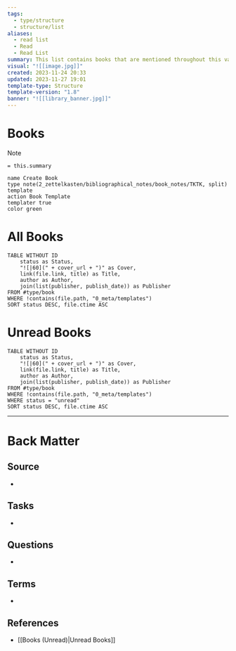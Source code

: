 ```yaml
---
tags:
  - type/structure
  - structure/list
aliases:
  - read list
  - Read
  - Read List
summary: This list contains books that are mentioned throughout this vault or used as a source for other notes.
visual: "![[image.jpg]]"
created: 2023-11-24 20:33
updated: 2023-11-27 19:01
template-type: Structure
template-version: "1.8"
banner: "![[library_banner.jpg]]"
---
```


# Books
>[!Note]
>`= this.summary`

```button
name Create Book
type note(2_zettelkasten/bibliographical_notes/book_notes/TKTK, split) template
action Book Template
templater true
color green
```

# All Books

<!-- Main STRUCTURE of my content -->
```dataview
TABLE WITHOUT ID
	status as Status,
	"![|60](" + cover_url + ")" as Cover,
	link(file.link, title) as Title,
	author as Author,
	join(list(publisher, publish_date)) as Publisher
FROM #type/book 
WHERE !contains(file.path, "0_meta/templates")
SORT status DESC, file.ctime ASC
```

# Unread Books

```dataview
TABLE WITHOUT ID
	status as Status,
	"![|60](" + cover_url + ")" as Cover,
	link(file.link, title) as Title,
	author as Author,
	join(list(publisher, publish_date)) as Publisher
FROM #type/book 
WHERE !contains(file.path, "0_meta/templates")
WHERE status = "unread"
SORT status DESC, file.ctime ASC
```
---
# Back Matter
## Source
<!-- Always keep a link to the source. --> 
- 

## Tasks
<!-- What remains to be done with this note? --> 
- 

## Questions
<!-- What remains for you to consider? --> 
- 

## Terms
<!-- Links to definition pages -->
- 

## References
<!-- Links to pages not referenced in the content -->
- [[Books (Unread)|Unread Books]]